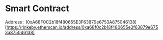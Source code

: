 
# Smart Contract

Address : (0xA68F0C2b18f480655E3F63879e6753A875046138)[https://rinkeby.etherscan.io/address/0xa68f0c2b18f480655e3f63879e6753a875046138]
